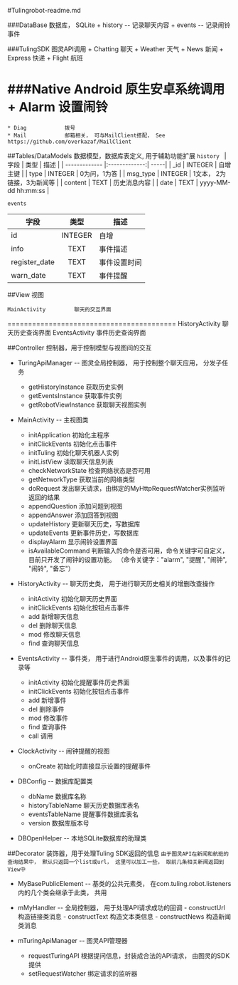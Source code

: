 #Tulingrobot-readme.md

###DataBase     数据库， SQLite
	+ history    -- 记录聊天内容
	+ events     -- 记录闹铃事件
	
###TulingSDK    图灵API调用
    + Chatting        聊天
    + Weather         天气
    + News            新闻
    + Express         快递
    + Flight          航班
    
###Native Android    原生安卓系统调用
    + Alarm           设置闹铃
=================================
    * Diag            拨号  
    * Mail            邮箱相关， 可与MailClient搭配， See https://github.com/overkazaf/MailClient
     
      
    
    
##Tables/DataModels        数据模型，数据库表定义, 用于辅助功能扩展
`` history  ``
| 字段           | 类型          | 描述   |
| ------------- |:-------------:| -----|
| _id			|  INTEGER      |  自增主键  |
| type			|  INTEGER      |  0为问，1为答  |
| msg_type		|  INTEGER      |  1文本， 2为链接，3为新闻等  |
| content	    |  TEXT         |  历史消息内容  |
| date          |  TEXT         |  yyyy-MM-dd hh:mm:ss   |

`` events  ``

| 字段           | 类型          | 描述   |
| ------------- |:-------------:| -----|
| id			|  INTEGER      |  自增  |
| info	        |  TEXT         |  事件描述  |
| register_date	|  TEXT         |  事件设置时间  |
| warn_date	    |  TEXT         |  事件提醒   |



##View              视图

    MainActivity         聊天的交互界面
=========================================
    HistoryActivity      聊天历史查询界面
	EventsActivity       事件历史查询界面


##Controller        控制器，用于控制模型与视图间的交互

  * TuringApiManager  -- 图灵全局控制器， 用于控制整个聊天应用， 分发子任务
	+ getHistoryInstance     获取历史实例
	+ getEventsInstance      获取事件实例
	+ getRobotViewInstance   获取聊天视图实例 
	
  * MainActivity -- 主视图类
    + initApplication   初始化主程序
    + initClickEvents   初始化点击事件
    + initTuling        初始化聊天机器人实例
    + initListView      读取聊天信息列表
    + checkNetworkState 检查网络状态是否可用
    + getNetworkType    获取当前的网络类型
    + doRequest         发出聊天请求，由绑定的MyHttpRequestWatcher实例监听返回的结果
	+ appendQuestion    添加问题到视图
	+ appendAnswer      添加回答到视图
	+ updateHistory     更新聊天历史，写数据库
	+ updateEvents      更新事件历史，写数据库
	+ displayAlarm      显示闹铃设置界面
	+ isAvailableCommand  判断输入的命令是否可用，命令关键字可自定义，目前只开发了闹钟的设置功能。  （命令关键字："alarm", "提醒", "闹钟", "闹铃", "备忘"）
        
  * HistoryActivity --  聊天历史类， 用于进行聊天历史相关的增删改查操作
    + initActivity     初始化聊天历史界面
    + initClickEvents  初始化按钮点击事件
    + add              新增聊天信息
	+ del              删除聊天信息
	+ mod              修改聊天信息
	+ find             查询聊天信息
		
  * EventsActivity  --  事件类， 用于进行Android原生事件的调用，以及事件的记录等
    + initActivity    初始化提醒事件历史界面
    + initClickEvents 初始化按钮点击事件
	+ add             新增事件
	+ del             删除事件
	+ mod             修改事件
	+ find            查询事件
	+ call            调用
	
  * ClockActivity  -- 闹钟提醒的视图
    + onCreate    初始化时直接显示设置的提醒事件

  * DBConfig -- 数据库配置类
    + dbName            数据库名称
    + historyTableName  聊天历史数据库表名
    + eventsTableName   提醒事件数据库表名
    + version           数据库版本号
  
  * DBOpenHelper  -- 本地SQLite数据库的助理类

##Decorator         装饰器，用于处理Tuling SDK返回的信息
`由于图灵API在新闻和航班的查询结果中， 默认只返回一个list或url， 这里可以加工一些， 取前几条相关新闻返回到View中`
*  MyBasePublicElement -- 基类的公共元素类， 在com.tuling.robot.listeners内的几个类会继承于此类， 共用
  +  mMyHandler -- 全局控制器， 用于处理API请求成功的回调
    - constructUrl  构造链接类消息
    - constructText 构造文本类信息
    - constructNews 构造新闻类消息
    
 +  mTuringApiManager  --  图灵API管理器
    - requestTuringAPI   根据提问信息，封装成合法的API请求， 由图灵的SDK提供
    - setRequestWatcher  绑定请求的监听器
    
  